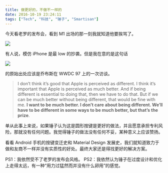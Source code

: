```yaml
---
title: 做更好的，不做不一样的
date: 2016-10-19 23:24:11
tags: ["Tech", "科技", "锤子", "Smartisan"]
---
```


今天看老罗的发布会，看到 M1 出场的那一刻我就知道他要挨骂了。

![](/be-better-not-be-different/smartisan-2.jpg)

有人说，模仿 iPhone 是最 low 的抄袭。但是我在意的是这句话

![](/be-better-not-be-different/smartisan-1.jpg)

的原始出处应该是乔布斯在 WWDC 97 上的一次访谈。

> I don’t think it’s good that Apple is perceived as different. I think it’s important that Apple is perceived as much better. And if being different is essential to doing that, then we have to do that. But if we can be much better without being different, that would be fine with me. **I want to be much better. I don’t care about being different. We’ll have to be different in some ways to be much better, but that’s the prize**.

单从此事上来说，如果锤子认为这是圆形按键是更好的做法，并且愿意承担专利风险，那就没有任何问题。我觉得锤子的做法没有任何不妥，某种意义上应该赞扬。

看看 Android 手机的按键变迁史和 Material Design 发展史，我们就知道致力于做和友商不一样并没有实质性的好处。最终大家还是得找更好的解决方案。

PS1：我依然受不了老罗的发布会风格。
PS2：我依然认为锤子在过度设计和优化上走得太远，有一种“用力过猛然而并没有什么卵用”的感觉。
